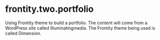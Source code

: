 # frontity.two.portfolio
Using Frontity theme to build a portfolio. The content will come from a WordPress site called Illuminatingmedia. The Frontity theme being used is called Dimension.
